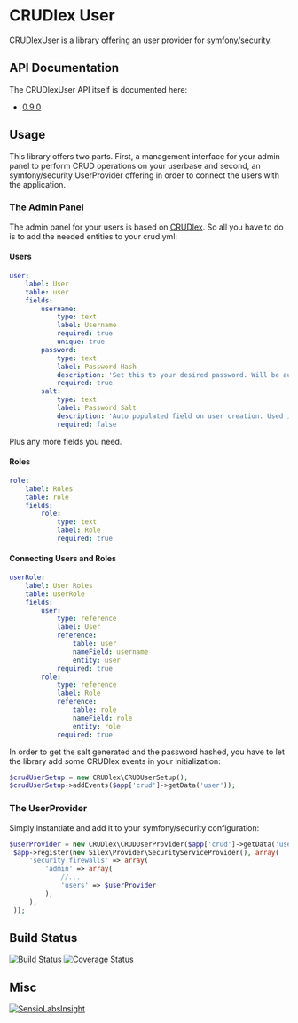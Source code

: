 CRUDlex User
============

CRUDlexUser is a library offering an user provider for symfony/security.

## API Documentation

The CRUDlexUser API itself is documented here:

* [0.9.0](http://philiplb.github.io/CRUDlexUser/docs/api/0.9.0/)

## Usage

This library offers two parts. First, a management interface for your admin panel to
perform CRUD operations on your userbase and second, an symfony/security UserProvider
offering in order to connect the users with the application.

### The Admin Panel

The admin panel for your users is based on [CRUDlex](https://github.com/philiplb/CRUDlex). So all you have
to do is to add the needed entities to your crud.yml:

#### Users

```yml
user:
    label: User
    table: user
    fields:
        username:
            type: text
            label: Username
            required: true
            unique: true
        password:
            type: text
            label: Password Hash
            description: 'Set this to your desired password. Will be automatically converted to an hash value not meant to be readable.'
            required: true
        salt:
            type: text
            label: Password Salt
            description: 'Auto populated field on user creation. Used internally.'
            required: false
```

Plus any more fields you need.

#### Roles

```yml
role:
    label: Roles
    table: role
    fields:
        role:
            type: text
            label: Role
            required: true
```

#### Connecting Users and Roles

```yml
userRole:
    label: User Roles
    table: userRole
    fields:
        user:
            type: reference
            label: User
            reference:
                table: user
                nameField: username
                entity: user
            required: true
        role:
            type: reference
            label: Role
            reference:
                table: role
                nameField: role
                entity: role
            required: true
```

In order to get the salt generated and the password hashed, you have to let the
library add some CRUDlex events in your initialization:

```PHP
$crudUserSetup = new CRUDlex\CRUDUserSetup();
$crudUserSetup->addEvents($app['crud']->getData('user'));
```

### The UserProvider

Simply instantiate and add it to your symfony/security configuration:

```PHP
$userProvider = new CRUDlex\CRUDUserProvider($app['crud']->getData('user'), $app['crud']->getData('userRole'));
 $app->register(new Silex\Provider\SecurityServiceProvider(), array(
     'security.firewalls' => array(
         'admin' => array(
             //...
             'users' => $userProvider
         ),
     ),
 ));
```

## Build Status

[![Build Status](https://travis-ci.org/philiplb/CRUDlexUser.svg?branch=master)](https://travis-ci.org/philiplb/CRUDlexUser)
[![Coverage Status](https://coveralls.io/repos/philiplb/CRUDlexUser/badge.png?branch=master)](https://coveralls.io/r/philiplb/CRUDlexUser?branch=master)

## Misc

[![SensioLabsInsight](https://insight.sensiolabs.com/projects/dd63ce7f-349f-42dd-8e71-076950b726e5/mini.png)](https://insight.sensiolabs.com/projects/dd63ce7f-349f-42dd-8e71-076950b726e5)
